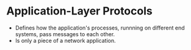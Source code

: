 # Application-Layer Protocols
- Defines how the application's processes, runnning on different end systems, pass messages to each other.
- Is only a piece of a network application.